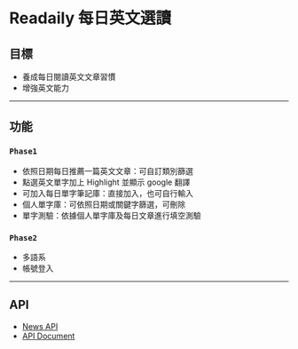 # Readaily 每日英文選讀

## 目標

- 養成每日閱讀英文文章習慣
- 增強英文能力

---

## 功能

### `Phase1`

- 依照日期每日推薦一篇英文文章：可自訂類別篩選
- 點選英文單字加上 Highlight 並顯示 google 翻譯
- 可加入每日單字筆記庫：直接加入，也可自行輸入
- 個人單字庫：可依照日期或關鍵字篩選，可刪除
- 單字測驗：依據個人單字庫及每日文章進行填空測驗

### `Phase2`

- 多語系
- 帳號登入

---

## API

- [News API](https://newsapi.org/)
- [API Document](https://newsapi.org/docs/endpoints/top-headlines)
